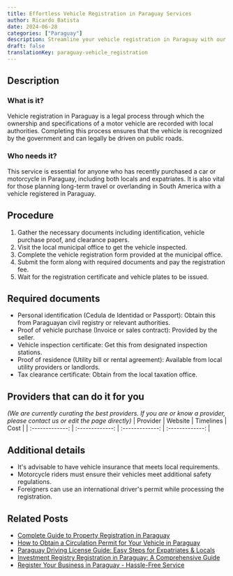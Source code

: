 ```yaml
---
title: Effortless Vehicle Registration in Paraguay Services
author: Ricardo Batista
date: 2024-06-28
categories: ["Paraguay"]
description: Streamline your vehicle registration in Paraguay with our step-by-step guide. Ensure your car or motorcycle is compliant with local laws.
draft: false
translationKey: paraguay-vehicle_registration
---
```


## Description
### What is it?
Vehicle registration in Paraguay is a legal process through which the ownership and specifications of a motor vehicle are recorded with local authorities. Completing this process ensures that the vehicle is recognized by the government and can legally be driven on public roads.

### Who needs it?
This service is essential for anyone who has recently purchased a car or motorcycle in Paraguay, including both locals and expatriates. It is also vital for those planning long-term travel or overlanding in South America with a vehicle registered in Paraguay.

## Procedure

1. Gather the necessary documents including identification, vehicle purchase proof, and clearance papers.
2. Visit the local municipal office to get the vehicle inspected.
3. Complete the vehicle registration form provided at the municipal office.
4. Submit the form along with required documents and pay the registration fee.
5. Wait for the registration certificate and vehicle plates to be issued.


## Required documents

- Personal identification (Cedula de Identidad or Passport): Obtain this from Paraguayan civil registry or relevant authorities.
- Proof of vehicle purchase (Invoice or sales contract): Provided by the seller.
- Vehicle inspection certificate: Get this from designated inspection stations.
- Proof of residence (Utility bill or rental agreement): Available from local utility providers or landlords.
- Tax clearance certificate: Obtain from the local taxation office.


## Providers that can do it for you
_(We are currently curating the best providers. If you are or know a provider, please contact us or edit the page directly)_
| Provider        |     Website     |     Timelines    |       Cost      |
| :-------------: | :-------------: |  :-------------: | :-------------: |

## Additional details

- It's advisable to have vehicle insurance that meets local requirements.
- Motorcycle riders must ensure their vehicles meet additional safety regulations.
- Foreigners can use an international driver's permit while processing the registration.




## Related Posts

- [Complete Guide to Property Registration in Paraguay](https://tramitit.com/guides/paraguay/property_registration/)
- [How to Obtain a Circulation Permit for Your Vehicle in Paraguay](https://tramitit.com/guides/paraguay/circulation_permit/)
- [Paraguay Driving License Guide: Easy Steps for Expatriates & Locals](https://tramitit.com/guides/paraguay/driving_license/)
- [Investment Registry Registration in Paraguay: A Comprehensive Guide](https://tramitit.com/guides/paraguay/investment_registry_registration/)
- [Register Your Business in Paraguay - Hassle-Free Service](https://tramitit.com/guides/paraguay/commerce_registry_registration/)